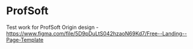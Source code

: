 # ProfSoft
Test work for ProfSoft
Origin design - https://www.figma.com/file/5D9pDuLtS042hzaoN69Kd7/Free--Landing--Page-Template
